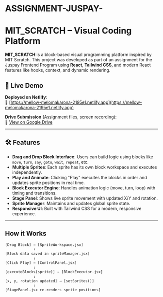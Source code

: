 # ASSIGNMENT-JUSPAY-
# MIT_SCRATCH – Visual Coding Platform

**MIT_SCRATCH** is a block-based visual programming platform inspired by MIT Scratch. This project was developed as part of an assignment for the Juspay Frontend Program using **React**, **Tailwind CSS**, and modern React features like hooks, context, and dynamic rendering.

## 🚀 Live Demo

**Deployed on Netlify**:  
🔗 [https://mellow-melomakarona-2195e1.netlify.app](https://mellow-melomakarona-2195e1.netlify.app)

**Drive Submission** (Assignment files, screen recording):  
📂 [View on Google Drive](https://drive.google.com/file/d/1-OVYkkN22fgocKUAS6EIHyKh6-k6e-tC/view?usp=sharing)

---

## 🛠️ Features

-  **Drag and Drop Block Interface**: Users can build logic using blocks like `move`, `turn`, `say`, `goto`, `wait`, `repeat`, etc.
-  **Multiple Sprites**: Each sprite has its own block workspace and executes independently.
-  **Play and Animate**: Clicking "Play" executes the blocks in order and updates sprite positions in real time.
-  **Block Executor Engine**: Handles animation logic (move, turn, loop) with timing and transitions.
-  **Stage Panel**: Shows live sprite movement with updated X/Y and rotation.
-  **Sprite Manager**: Maintains and updates global sprite state.
-  **Responsive UI**: Built with Tailwind CSS for a modern, responsive experience.

---

##  How it Works

```txt
[Drag Block] → [SpriteWorkspace.jsx]
             ↓
[Block data saved in spriteManager.jsx]
             ↓
[Click Play] → [ControlPanel.jsx]
             ↓
[executeBlocks(sprite)] → [BlockExecutor.jsx]
             ↓
[x, y, rotation updated] → [setSprites()]
             ↓
[StagePanel.jsx re-renders sprite positions]
